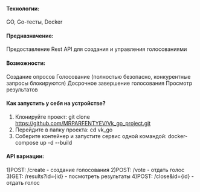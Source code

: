 #### Технологии: 
GO,  Go-тесты, Docker

#### Предназначение: 
Предоставление Rest API для создания и управления голосованиями

#### Возможности: 
Создание опросов
Голосование (полностью безопасно, конкурентные запросы блокируются)
Досрочное завершение голосования
Просмотр результатов

#### Как запустить у себя на устройстве?
1) Клонируйте проект: git clone https://github.com/MRPARFENTYEV/Vk_go_project.git
2) Перейдите в папку проекта: cd vk_go 
3) Соберите контейнер и запустите сервис одной командой: docker-compose up -d --build
#### API вариации:
1)POST: /create - создание голосования
2)POST:  /vote - отдать голос
3)GET: /results?id={id} - посмотреть результаты
4)POST:  /close&id={id} - отдать голос
